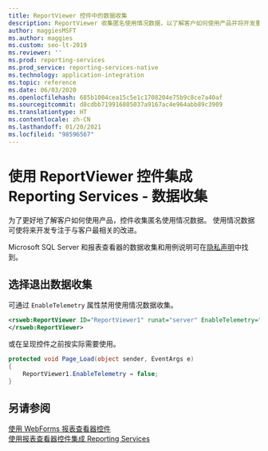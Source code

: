 ```yaml
---
title: ReportViewer 控件中的数据收集
description: ReportViewer 收集匿名使用情况数据，以了解客户如何使用产品并将开发重点放在与客户最相关的改进上。
author: maggiesMSFT
ms.author: maggies
ms.custom: seo-lt-2019
ms.reviewer: ''
ms.prod: reporting-services
ms.prod_service: reporting-services-native
ms.technology: application-integration
ms.topic: reference
ms.date: 06/03/2020
ms.openlocfilehash: 685b1004cea15c5e1c1708204e75b9c8ce7a40af
ms.sourcegitcommit: d8cdbb719916805037a9167ac4e964abb89c3909
ms.translationtype: HT
ms.contentlocale: zh-CN
ms.lasthandoff: 01/20/2021
ms.locfileid: "98596567"
---
```

# <a name="integrate-reporting-services-using-reportviewer-controls---data-collection"></a>使用 ReportViewer 控件集成 Reporting Services - 数据收集

为了更好地了解客户如何使用产品，控件收集匿名使用情况数据。 使用情况数据可使将来开发专注于与客户最相关的改进。

Microsoft SQL Server 和报表查看器的数据收集和用例说明可在[隐私声明](../../sql-server/sql-server-privacy.md)中找到。

## <a name="opting-out-of-data-collection"></a>选择退出数据收集

可通过 ```EnableTelemetry``` 属性禁用使用情况数据收集。

```xml
<rsweb:ReportViewer ID="ReportViewer1" runat="server" EnableTelemetry="false">
</rsweb:ReportViewer>
```

或在呈现控件之前按实际需要使用。
    
```csharp
protected void Page_Load(object sender, EventArgs e)
{
    ReportViewer1.EnableTelemetry = false;
}
```
## <a name="see-also"></a>另请参阅

[使用 WebForms 报表查看器控件](../../reporting-services/application-integration/using-the-webforms-reportviewer-control.md)  
[使用报表查看器控件集成 Reporting Services](../../reporting-services/application-integration/integrating-reporting-services-using-reportviewer-controls.md)